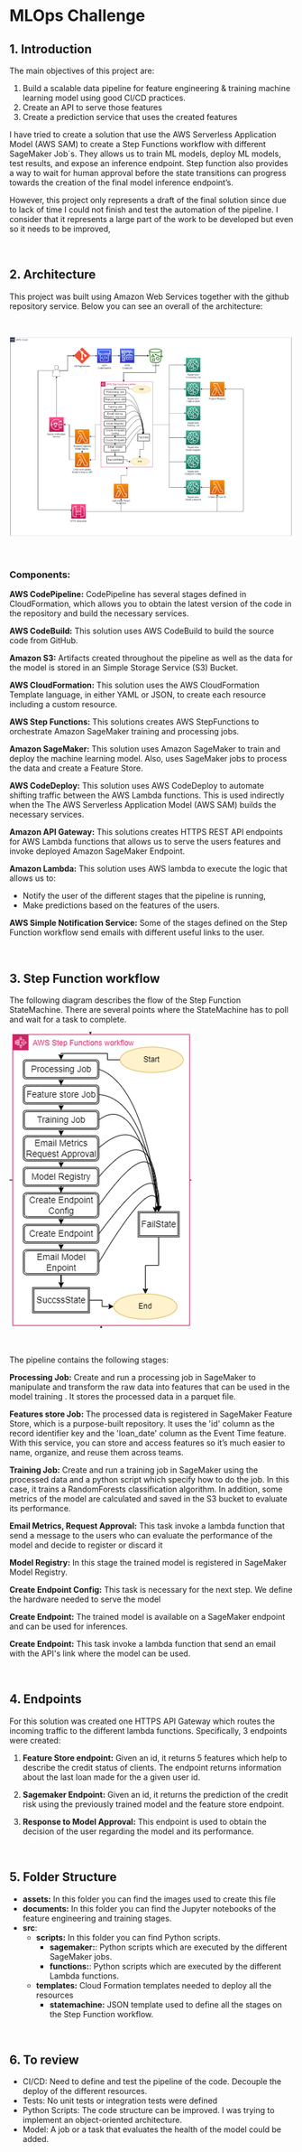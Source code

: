 # MLOps Challenge

## 1. Introduction
The main objectives of this project are:

1. Build a scalable data pipeline for feature engineering & training machine learning model using good CI/CD practices. 
2. Create an API to serve those features
3. Create a prediction service that uses the created features


I have tried to create a solution that use the AWS Serverless Application Model (AWS SAM) to create a Step Functions workflow with different SageMaker Job´s. They allows us to train ML models, deploy ML models, test results, and expose an inference endpoint. Step function also provides a way to wait for human approval before the state transitions can progress towards the creation of the final model inference endpoint’s.

However, this project only represents a draft of the final solution since due to lack of time I could not finish and test the automation of the pipeline. I consider that it represents a large part of the work to be developed but even so it needs to be improved,



<br />

## 2. Architecture

This project was built using Amazon Web Services together with the github repository service. Below you can see an overall of the architecture:


<br />

![This is an image](assets\mlops-architecture.PNG)


<br />

### **Components:**

**AWS CodePipeline:** CodePipeline has several stages defined in CloudFormation, which allows you to obtain the latest version of the code in the repository and build the necessary services.

**AWS CodeBuild:** This solution uses AWS CodeBuild to build the source code from GitHub.

**Amazon S3:** Artifacts created throughout the pipeline as well as the data for the model is stored in an Simple Storage Service (S3) Bucket.

**AWS CloudFormation:** This solution uses the AWS CloudFormation Template language, in either YAML or JSON, to create each resource including a custom resource.

**AWS Step Functions:** This solutions creates AWS StepFunctions to orchestrate Amazon SageMaker training and processing jobs.

**Amazon SageMaker:** This solution uses Amazon SageMaker to train and deploy the machine learning model. Also, uses SageMaker jobs to process the data and create a Feature Store.

**AWS CodeDeploy:** This solution uses AWS CodeDeploy to automate shifting traffic between the AWS Lambda functions. This is used indirectly when the The AWS Serverless Application Model (AWS SAM) builds the necessary services.

**Amazon API Gateway:** This solutions creates HTTPS REST API endpoints for AWS Lambda functions that allows us to serve the users features and invoke deployed Amazon SageMaker Endpoint.

**Amazon Lambda:** This solution uses AWS lambda to execute the logic that allows us to:
 - Notify the user of the different stages that the pipeline is running,
 - Make predictions based on the features of the users.

**AWS Simple Notification Service:** Some of the stages defined on the Step Function workflow
send emails with different useful links to the user.  


<br />

## 3. Step Function workflow

The following diagram describes the flow of the Step Function StateMachine. There are several points where the StateMachine has to poll and wait for a task to complete.

![This is an image](assets\state-machine.PNG)


<br />

The pipeline contains the following stages:

**Processing Job:** Create and run a processing job in SageMaker to manipulate and transform the raw data into features that can be used in the model training . It stores the processed data in a parquet file. 

**Features store Job:** The processed data is registered in SageMaker Feature Store, which is a purpose-built repository. It uses the 'id' column as the record identifier key and the 'loan_date' column as the Event Time feature. With this service, you can store and access features so it’s much easier to name, organize, and reuse them across teams.

**Training Job:** Create and run a training job in SageMaker using the processed data and a python script which specify how to do the job. In this case, it trains a RandomForests classification algorithm. In addition, some metrics of the model are calculated and saved in the S3 bucket to evaluate its performance.

**Email Metrics, Request Approval:** This task invoke a lambda function that send a message to
the users who can evaluate the performance of the model and decide to register or discard it

**Model Registry:** In this stage the trained model is registered in SageMaker Model Registry.

**Create Endpoint Config:** This task is necessary for the next step. We define the hardware needed to serve the model

**Create Endpoint:** The trained model is available on a SageMaker endpoint and can be used for inferences.

**Create Endpoint:** This task invoke a lambda function that send an email with the API's link where the model can be used. 

<br />

## 4. Endpoints

For this solution was created one HTTPS API Gateway which routes the incoming traffic to the different lambda functions. Specifically, 3 endpoints were created:

1. **Feature Store endpoint:** Given an id, it returns 5 features which help to describe the credit status of clients. The endpoint returns information about the last loan made for the a given user id. 

2. **Sagemaker Endpoint:** Given an id, it returns the prediction of the credit risk using the previously trained model and the feature store endpoint.

3. **Response to Model Approval:** This endpoint is used to obtain the decision of the user regarding the model and its performance.

<br />

## 5. Folder Structure

- **assets:** In this folder you can find the images used to create this file
- **documents:**  In this folder you can find the Jupyter notebooks of the feature engineering and training stages.
- **src**:
    - **scripts:** In this folder you can find Python scripts.
        - **sagemaker:**: Python scripts which are executed by the different SageMaker jobs.
        - **functions:**: Python scripts which are executed by the different Lambda functions.
    - **templates:** Cloud Formation templates needed to deploy all the resources
        - **statemachine:** JSON template used to define all the stages on the Step Function workflow.

<br />

## 6. To review

- CI/CD: Need to define and test the pipeline of the code. Decouple the deploy of the different resources.
- Tests: No unit tests or integration tests were defined
- Python Scripts: The code structure can be improved. I was trying to implement an object-oriented architecture.
- Model: A job or a task that evaluates the health of the model could be added.


<br />

